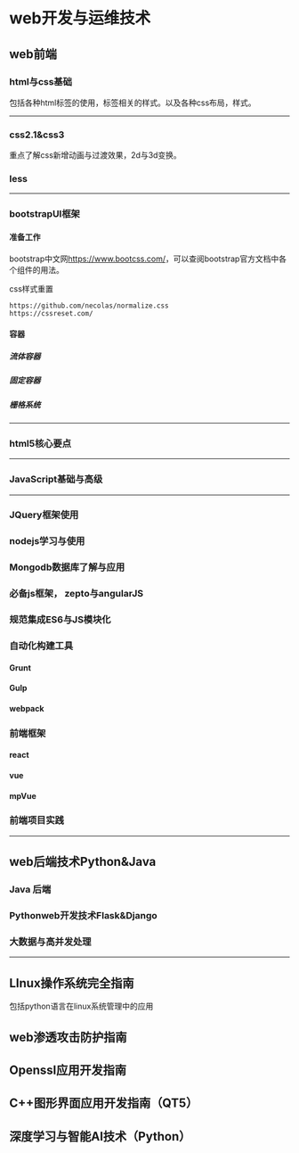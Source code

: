 # web开发与运维技术

## web前端

### html与css基础

包括各种html标签的使用，标签相关的样式。以及各种css布局，样式。

-------

### css2.1&css3

重点了解css新增动画与过渡效果，2d与3d变换。

### less



--------

### bootstrapUI框架

#### 准备工作

bootstrap中文网<https://www.bootcss.com/>，可以查阅bootstrap官方文档中各个组件的用法。

css样式重置

```
https://github.com/necolas/normalize.css
https://cssreset.com/
```

#### 容器

##### 流体容器

##### 固定容器

##### 栅格系统



--------

### html5核心要点

---------

### JavaScript基础与高级

-----------

### JQuery框架使用

### nodejs学习与使用

### Mongodb数据库了解与应用

### 必备js框架， zepto与angularJS

### 规范集成ES6与JS模块化

### 自动化构建工具

#### Grunt

#### Gulp

#### webpack

### 前端框架

#### react

#### vue

#### mpVue

### 前端项目实践

-------

## web后端技术Python&Java

### Java 后端

### Pythonweb开发技术Flask&Django

### 大数据与高并发处理



--------

## LInux操作系统完全指南

包括python语言在linux系统管理中的应用

## web渗透攻击防护指南



## Openssl应用开发指南

## C++图形界面应用开发指南（QT5）

## 深度学习与智能AI技术（Python）


